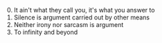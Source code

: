 0. It ain't what they call you, it's what you answer to 
1. Silence is argument carried out by other means 
3. Neither irony nor sarcasm is argument 
4. To infinity and beyond 
